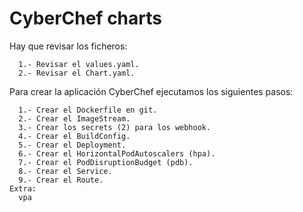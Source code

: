 # CyberChef charts

Hay que revisar los ficheros:
```
  1.- Revisar el values.yaml.
  2.- Revisar el Chart.yaml.
```

Para crear la aplicación CyberChef ejecutamos los siguientes pasos:
```
  1.- Crear el Dockerfile en git.
  2.- Crear el ImageStream.
  3.- Crear los secrets (2) para los webhook.
  4.- Crear el BuildConfig.
  5.- Crear el Deployment.
  6.- Crear el HorizontalPodAutoscalers (hpa).
  7.- Crear el PodDisruptionBudget (pdb).
  8.- Crear el Service.
  9.- Crear el Route.
Extra:
  vpa
```
